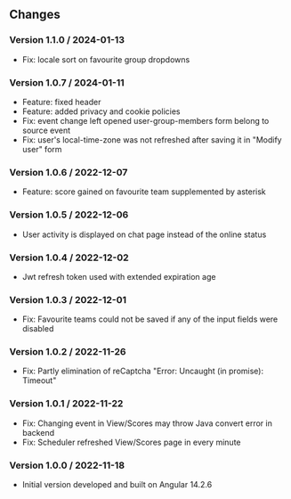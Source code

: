 ## Changes

### Version 1.1.0 / 2024-01-13

* Fix: locale sort on favourite group dropdowns

### Version 1.0.7 / 2024-01-11

* Feature: fixed header
* Feature: added privacy and cookie policies
* Fix: event change left opened user-group-members form belong to source event
* Fix: user's local-time-zone was not refreshed after saving it in  "Modify user" form

### Version 1.0.6 / 2022-12-07

* Feature: score gained on favourite team supplemented by asterisk

### Version 1.0.5 / 2022-12-06

* User activity is displayed on chat page instead of the online status

### Version 1.0.4 / 2022-12-02

* Jwt refresh token used with extended expiration age

### Version 1.0.3 / 2022-12-01

* Fix: Favourite teams could not be saved if any of the input fields were disabled

### Version 1.0.2 / 2022-11-26

* Fix: Partly elimination of reCaptcha "Error: Uncaught (in promise): Timeout"

### Version 1.0.1 / 2022-11-22

* Fix: Changing event in View/Scores may throw Java convert error in backend
* Fix: Scheduler refreshed View/Scores page in every minute

### Version 1.0.0 / 2022-11-18

* Initial version developed and built on Angular 14.2.6


